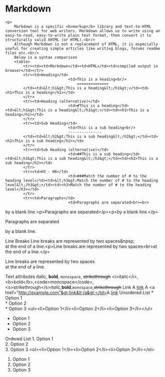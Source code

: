 Markdown
========
<div id="mainContent">
	
	<p>
		Markdown is a specific <b>markup</b> library and text-to-HTML conversion tool for web writers. Markdown allows us to write using an easy-to-read, easy-to-write plain text format, then convert it to structurally valid XHTML (or HTML).<br/>
		Although Markdown is not a replacement of HTML, it is especially useful for creating simple articles like writing blogs, forums readme files etc.<br/>
		Below is a syntax comparison
		<table>
			<tr><td><td>Markdown</td><td>HTML</td><td>compiled output in browser</td></tr>
			<tr><td>Heading</td>
								<td>This is a heading<br/>
			                        ==============
			</td><td>&lt;h1&gt;This is a heading&lt;/h1&gt;</td><td><h1>This is a heading</h1></td>
			</tr>
			<tr><td>Heading (alternative)</td>
								<td>#This is a heading</td><td>&lt;h1&gt;This is a heading&lt;/h1&gt;</td><td><h1>This is a heading</h1></td>
			</tr>
			<tr><td>Sub Heading</td>
								<td>This is a sub heading<br/>
								---------------
			</td><td>&lt;h2&gt;This is a sub heading&lt;/h2&gt;</td><td><h2>This is a sub heading</h2></td>
			</tr>
			<tr><td>Sub Heading (alternative)</td>
								<td>##This is a sub heading</td><td>&lt;h2&gt;This is a sub heading&lt;/h2&gt;</td><td><h2>This is a sub heading</h2></td>
			</tr>
			<tr><td>H3 - H6</td>
								<td>###Match the number of # to the heading level</td><td>&lt;h3&gt;Match the number of # to the heading level&lt;/h3&gt;</td><td><h3>Match the number of # to the heading level</h3></td>
			</tr>
			<tr><td>Paragraphs</td>
								<td>Paragraphs are separated<br><br>
by a blank line.</td><td>&lt;p&gt;Paragraphs are separated&lt;/p&gt;&lt;p&gt;by a blank line.&lt;/p&gt;</td><td><p>Paragraphs are separated</p><p>by a blank line.</p></td>
			</tr>
			<tr><td>Line Breaks</td>
								<td><font background="red"> Line breaks are represented by two spaces&npsp;&nbsp;<br>
at the end of a line.</font></td><td>&lt;p&gt;Line breaks are represented by two spaces&lt;br&gt;at the end of a line.&lt;/p&gt;</td><td><p>Line breaks are represented by two spaces<br>at the end of a line.</p></td>
			</tr>
			<tr><td>Text attributes</td>
								<td>*italic*, **bold**,
`monospace`, ~~strikethrough~~ </td><td>&lt;i&gt;italic&lt;/i&gt;,&lt;b&gt;bold&lt;/b&gt;,&lt;code&gt;monospace&lt;/code&gt;,&lt;s&gt;strikethrough&lt;/s&gt;</td><td><i>italic</i>,<b>bold</b>,<code>monospace</code>,<s>strikethrough</s></td>
			</tr>
			<tr><td>Link</td>
								<td>A [link](http://example.com) </td><td>A &lt;a href="http://example.com"&gt;link&lt;/a&gt;</td><td>A <a href="http://example.com">link</a></td>
			</tr>
				<tr><td>Unordered List</td>
								<td> * Option 1 <br>
								     * Option 2 <br>
								     * Option 3 </td><td>
&lt;ul&gt;&lt;li&gt;Option 1&lt;/li&gt;&lt;li&gt;Option 2&lt;/li&gt;&lt;li&gt;Option 3&lt;/li&gt;&lt;/ul&gt;
								     </td><td><ul><li>Option 1</li><li>Option 2</li><li>Option 3</li></ul></td>
			</tr>
			 <tr><td>Ordered List</td>
								<td> 1. Option 1 <br>
								     2. Option 2 <br>
								     3. Option 3 </td><td>
&lt;ol&gt;&lt;li&gt;Option 1&lt;/li&gt;&lt;li&gt;Option 2&lt;/li&gt;&lt;li&gt;Option 3&lt;/li&gt;&lt;/ol&gt;
								     </td><td><ol><li>Option 1</li><li>Option 2</li><li>Option 3</li></ol></td>
			</tr>
		</table>
	</p>
</div>

